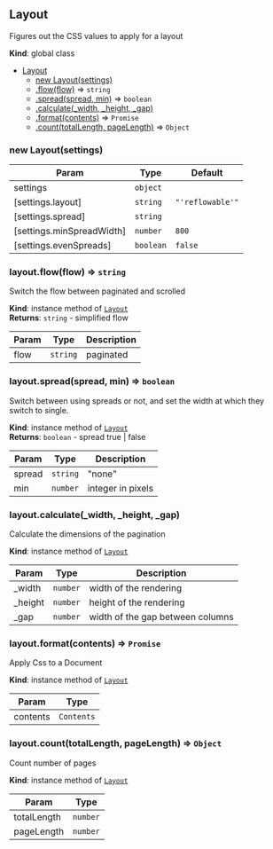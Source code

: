 <a name="Layout"></a>

## Layout
Figures out the CSS values to apply for a layout

**Kind**: global class  

* [Layout](#Layout)
    * [new Layout(settings)](#new_Layout_new)
    * [.flow(flow)](#Layout+flow) ⇒ <code>string</code>
    * [.spread(spread, min)](#Layout+spread) ⇒ <code>boolean</code>
    * [.calculate(_width, _height, _gap)](#Layout+calculate)
    * [.format(contents)](#Layout+format) ⇒ <code>Promise</code>
    * [.count(totalLength, pageLength)](#Layout+count) ⇒ <code>Object</code>

<a name="new_Layout_new"></a>

### new Layout(settings)

| Param | Type | Default |
| --- | --- | --- |
| settings | <code>object</code> |  | 
| [settings.layout] | <code>string</code> | <code>&quot;&#x27;reflowable&#x27;&quot;</code> | 
| [settings.spread] | <code>string</code> |  | 
| [settings.minSpreadWidth] | <code>number</code> | <code>800</code> | 
| [settings.evenSpreads] | <code>boolean</code> | <code>false</code> | 

<a name="Layout+flow"></a>

### layout.flow(flow) ⇒ <code>string</code>
Switch the flow between paginated and scrolled

**Kind**: instance method of [<code>Layout</code>](#Layout)  
**Returns**: <code>string</code> - simplified flow  

| Param | Type | Description |
| --- | --- | --- |
| flow | <code>string</code> | paginated | scrolled |

<a name="Layout+spread"></a>

### layout.spread(spread, min) ⇒ <code>boolean</code>
Switch between using spreads or not, and set the
width at which they switch to single.

**Kind**: instance method of [<code>Layout</code>](#Layout)  
**Returns**: <code>boolean</code> - spread true | false  

| Param | Type | Description |
| --- | --- | --- |
| spread | <code>string</code> | "none" | "always" | "auto" |
| min | <code>number</code> | integer in pixels |

<a name="Layout+calculate"></a>

### layout.calculate(_width, _height, _gap)
Calculate the dimensions of the pagination

**Kind**: instance method of [<code>Layout</code>](#Layout)  

| Param | Type | Description |
| --- | --- | --- |
| _width | <code>number</code> | width of the rendering |
| _height | <code>number</code> | height of the rendering |
| _gap | <code>number</code> | width of the gap between columns |

<a name="Layout+format"></a>

### layout.format(contents) ⇒ <code>Promise</code>
Apply Css to a Document

**Kind**: instance method of [<code>Layout</code>](#Layout)  

| Param | Type |
| --- | --- |
| contents | <code>Contents</code> | 

<a name="Layout+count"></a>

### layout.count(totalLength, pageLength) ⇒ <code>Object</code>
Count number of pages

**Kind**: instance method of [<code>Layout</code>](#Layout)  

| Param | Type |
| --- | --- |
| totalLength | <code>number</code> | 
| pageLength | <code>number</code> | 


